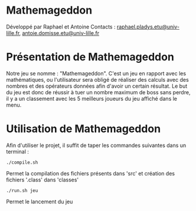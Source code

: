 Mathemageddon
===========

Développé par Raphael et Antoine
Contacts : raphael.pladys.etu@univ-lille.fr, antoie.domisse.etu@univ-lille.fr

# Présentation de Mathemageddon

Notre jeu se nomme : "Mathemageddon". C'est un jeu en rapport avec les mathématiques,
ou l'utilisateur sera obligé de réaliser des calculs avec des nombres et des
opérateurs données afin d'avoir un certain résultat. Le but du jeu est donc
de réussir à tuer un nombre maximum de boss sans perdre, il y a un classement avec
les 5 meilleurs joueurs du jeu affiché dans le menu.


# Utilisation de Mathemageddon

Afin d'utiliser le projet, il suffit de taper les commandes suivantes dans un terminal :

```
./compile.sh
```
Permet la compilation des fichiers présents dans 'src' et création des fichiers '.class' dans 'classes'

```
./run.sh jeu
```
Permet le lancement du jeu
